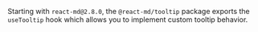 Starting with `react-md@2.8.0`, the `@react-md/tooltip` package exports the
`useTooltip` hook which allows you to implement custom tooltip behavior.
